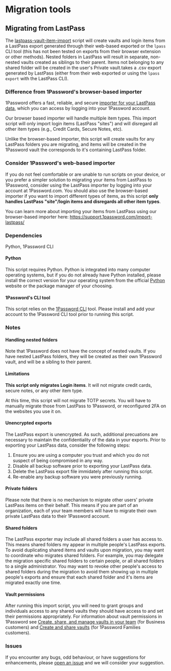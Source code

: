 # Migration tools

## Migrating from LastPass

The [lastpass-vault-item-import](lastpass-vault-item-import.py) script will create vaults and login items from a LastPass export generated through their web-based exported or the `lpass` CLI tool (this has not been tested on exports from their browser extension or other methods). Nested folders in LastPass will result in separate, non-nested vaults created as siblings to their parent. Items not belonging to any shared folder will be created in the user's Private vault.takes a .csv export generated by LastPass (either from their web exported or using the `lpass export` with the LastPass CLI).

### Difference from 1Password's browser-based importer

1Password offers a fast, reliable, and secure [importer for your LastPass data](https://support.1password.com/import-lastpass/), which you can access by logging into your 1Password account. 

Our browser based importer will handle multiple item types. This import script will only import login items (LastPass "sites") and will disregard all other item types (e.g., Credit Cards, Secure Notes, etc). 

Unlike the browser-based importer, this script will create vaults for any LastPass folders you are migrating, and items will be created in the 1Password vault the corresponds to it's containing LastPass folder.

### Consider 1Password's web-based importer

If you do not feel comfortable or are unable to run scripts on your device, or you prefer a simpler solution to migrating your items from LastPass to 1Password, consider using the LastPass importer by logging into your account at 1Password.com. You should also use the browser-based importer if you want to import different types of items, as this script **only handles LastPass "site"/login items and disregards all other item types**. 

You can learn more about importing your items from LastPass using our browser-based importer here: <https://support.1password.com/import-lastpass/>

### Dependencies

Python, 1Password CLI

#### Python

This script requires Python. Python is integrated into many computer operating systems, but if you do not already have Python installed, please install the correct version for your operating system from the official [Python](https://www.python.org/downloads/) website or the package manager of your choosing.

#### 1Password's CLI tool

This script relies on the [1Password CLI](https://developer.1password.com/docs/cli) tool. Please install and add your account to the 1Password CLI tool prior to running this script.

### Notes

#### Handling nested folders

Note that 1Password does not have the concept of nested vaults. If you have nested LastPass folders, they will be created as their own 1Password vault, and will be a sibling to their parent.

#### Limitations

**This script only migrates Login items**. It will not migrate credit cards, secure notes, or any other item type.

At this time, this script will not migrate TOTP secrets. You will have to manually migrate those from LastPass to 1Password, or reconfigured 2FA on the websites you use it on.

#### Unencrypted exports

The LastPass export is unencrypted. As such, additional precuations are necessary to maintain the confidentiality of the data in your exports.
Prior to exporting your LastPass data, consider the following steps:

1. Ensure you are using a computer you trust and which you do not suspect of being compromised in any way.
2. Disable all backup software prior to exporting your LastPass data.
3. Delete the LastPass export file immidately after running this script.
4. Re-enable any backup software you were previously running.

#### Private folders

Please note that there is no mechanism to migrate other users' private LastPass items on their behalf. This means if you are part of an organization, each of your team members will have to migrate their own private LastPass data to their 1Password account.

#### Shared folders

The LastPass exporter may include all shared folders a user has access to. This means shared folders my appear in multiple people's LastPass exports. To avoid duplicating shared items and vaults upon migration, you may want to coordinate who migrates shared folders. For example, you may delegate the migration specific shared folders to certain people, or all shared folders to a single administrator. You may want to revoke other people's access to shared folders during the migration to avoid them showing up in multiple people's exports  and ensure that each shared folder and it's items are migrated exactly one time.

#### Vault permissions

After running this import script, you will need to grant groups and individuals access to any shared vaults they should have access to and set their permissions appropriately. For information about vault permissions in 1Password see [Create, share, and manage vaults in your team](https://support.1password.com/create-share-vaults-teams/) (for Business customers) and [Create and share vaults](https://support.1password.com/create-share-vaults/) (for 1Password Families customers).

### Issues

If you encounter any bugs, odd behaviour, or have suggestions for enhancements, please [open an issue](https://github.com/1Password/solutions/issues) and we will consider your suggestion.
